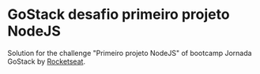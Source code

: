 # GoStack desafio primeiro projeto NodeJS

Solution for the challenge "Primeiro projeto NodeJS" of bootcamp Jornada GoStack by [Rocketseat](https://github.com/rocketseat-education).
